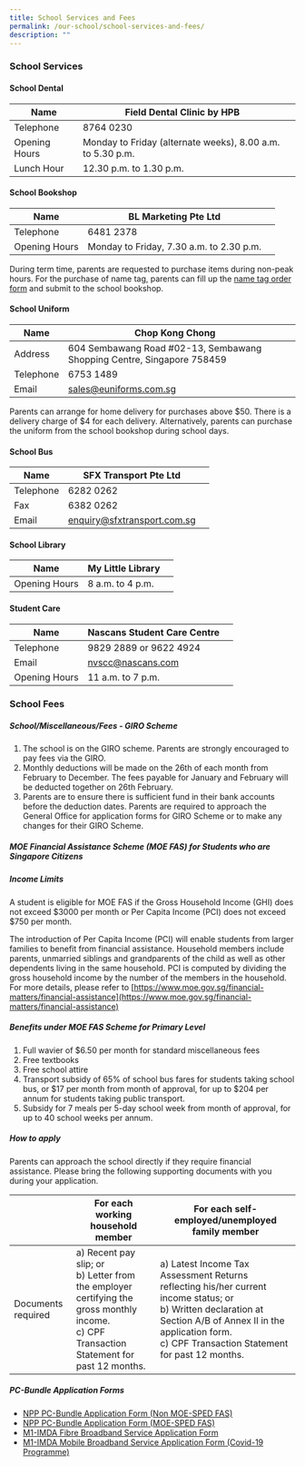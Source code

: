 ```yaml
---
title: School Services and Fees
permalink: /our-school/school-services-and-fees/
description: ""
---
```


### School Services

#### School Dental 



| Name | Field Dental Clinic by HPB |  |
| -------- | -------- | -------- |
| Telephone | 8764 0230 |    |
| Opening Hours  | Monday to Friday (alternate weeks), 8.00 a.m. to 5.30 p.m.     |    |
| Lunch Hour | 12.30 p.m. to 1.30 p.m.

#### School Bookshop 


| Name | BL Marketing Pte Ltd | |
| -------- | -------- | -------- |
| Telephone  | 6481 2378  | |
| Opening Hours | Monday to Friday, 7.30 a.m. to 2.30 p.m.


During term time, parents are requested to purchase items during non-peak hours. For the purchase of name tag, parents can fill up the [name tag order form](/files/nametag%20order.pdf) and submit to the school bookshop.

#### School Uniform


| Name | Chop Kong Chong | |
| -------- | -------- | -------- |
| Address | 604 Sembawang Road #02-13, Sembawang Shopping Centre, Singapore 758459 | |
| Telephone | 6753 1489 | |
| Email | sales@euniforms.com.sg| |

Parents can arrange for home delivery for purchases above $50. There is a delivery charge of $4 for each delivery. Alternatively, parents can purchase the uniform from the school bookshop during school days.

#### School Bus


| Name | SFX Transport Pte Ltd | |
| -------- | -------- | -------- |
| Telephone | 6282 0262 | |
| Fax | 6382 0262 | |
| Email | enquiry@sfxtransport.com.sg | |

#### School Library



| Name | My Little Library | |
| -------- | -------- | -------- |
| Opening Hours  | 8 a.m. to 4 p.m. | |

#### Student Care 


| Name | Nascans Student Care Centre | |
| -------- | -------- | -------- |
| Telephone  | 9829 2889 or 9622 4924  | |
| Email | nvscc@nascans.com | |
| Opening Hours | 11 a.m. to 7 p.m.

### School Fees
##### School/Miscellaneous/Fees - GIRO Scheme
1. The school is on the GIRO scheme. Parents are strongly encouraged to pay fees via the GIRO.
2. Monthly deductions will be made on the 26th of each month from February to December. The fees payable for January and February will be deducted together on 26th February.
3. Parents are to ensure there is sufficient fund in their bank accounts before the deduction dates. Parents are required to approach the General Office for application forms for GIRO Scheme or to make any changes for their GIRO Scheme.

##### MOE Financial Assistance Scheme (MOE FAS) for Students who are Singapore Citizens
##### Income Limits

A student is eligible for MOE FAS if the Gross Household Income (GHI) does not exceed $3000 per month or Per Capita Income (PCI) does not exceed $750 per month.

The introduction of Per Capita Income (PCI) will enable students from larger families to benefit from financial assistance. Household members include parents, unmarried siblings and grandparents of the child as well as other dependents living in the same household. PCI is computed by dividing the gross household income by the number of the members in the household. For more details, please refer to [https://www.moe.gov.sg/financial-matters/financial-assistance](https://www.moe.gov.sg/financial-matters/financial-assistance)

##### Benefits under MOE FAS Scheme for Primary Level
1. Full wavier of $6.50 per month for standard miscellaneous fees
2. Free textbooks
3. Free school attire
4. Transport subsidy of 65% of school bus fares for students taking school bus, or $17 per month from month of approval, for up to $204 per annum for students taking public transport.
5. Subsidy for 7 meals per 5-day school week from month of approval, for up to 40 school weeks per annum.

##### How to apply

Parents can  approach the school directly if they require financial assistance. Please bring the following supporting documents with you during your application.


| | For each working household member | For each self-employed/unemployed family member |
| -------- | -------- | -------- |
| Documents required | a) Recent pay slip; or <br> b) Letter from the employer certifying the gross monthly income. <br> c) CPF Transaction Statement for past 12 months. | a) Latest Income Tax Assessment Returns reflecting his/her current income status; or <br> b) Written declaration at Section A/B of Annex II in the application form. <br> c) CPF Transaction Statement for past 12 months.     |


##### PC-Bundle Application Forms
* [NPP PC-Bundle Application Form (Non MOE-SPED FAS)](/files/NPP%20PC-Bundle%20Application%20Form%20(Non%20MOE-SPED%20FAS).pdf)
* [NPP PC-Bundle Application Form (MOE-SPED FAS)](/files/NPP%20PC-Bundle%20Application%20Form%20(MOE-SPED%20FAS).pdf)
* [M1-IMDA Fibre Broadband Service Application Form](/files/M1-IMDA%20Fibre%20Broadband%20Service%20Application%20Form.pdf)
* [M1-IMDA Mobile Broadband Service Application Form (Covid-19 Programme)](/files/M1-IMDA%20Mobile%20Broadband%20Service%20Application%20Form%20(Covid-19%20Programme).pdf)